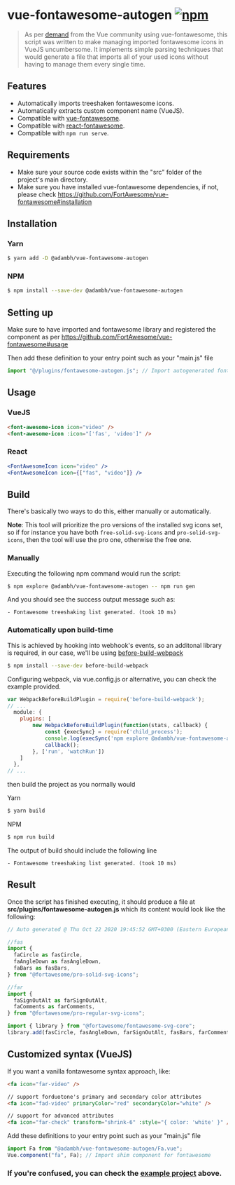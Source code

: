 # vue-fontawesome-autogen [![npm](https://img.shields.io/npm/v/@adambh/vue-fontawesome-autogen)](https://www.npmjs.com/package/@adambh/vue-fontawesome-autogen)

> As per [demand](https://github.com/FortAwesome/vue-fontawesome/issues/233) from the Vue community using vue-fontawesome, this script was written to make managing imported fontawesome icons in VueJS uncumbersome. It implements simple parsing techniques that would generate a file that imports all of your used icons without having to manage them every single time.

## Features

- Automatically imports treeshaken fontawesome icons.
- Automatically extracts custom component name (VueJS).
- Compatible with [vue-fontawesome](https://github.com/FortAwesome/vue-fontawesome).
- Compatible with [react-fontawesome](https://github.com/FortAwesome/react-fontawesome). 
- Compatible with `npm run serve`.

## Requirements

- Make sure your source code exists within the "src" folder of the project's main directory.
- Make sure you have installed vue-fontawesome dependencies, if not, please check https://github.com/FortAwesome/vue-fontawesome#installation

## Installation

### Yarn
```sh
$ yarn add -D @adambh/vue-fontawesome-autogen
```

### NPM
```sh
$ npm install --save-dev @adambh/vue-fontawesome-autogen
```

## Setting up

Make sure to have imported and fontawesome library and registered the component as per https://github.com/FortAwesome/vue-fontawesome#usage

Then add these definition to your entry point such as your "main.js" file

```js
import "@/plugins/fontawesome-autogen.js"; // Import autogenerated fontawesome icons
```

## Usage

### VueJS

```html
<font-awesome-icon icon="video" />
<font-awesome-icon :icon="['fas', 'video']" />
```

### React

```jsx
<FontAwesomeIcon icon="video" />
<FontAwesomeIcon icon={["fas", "video"]} />
```

## Build

There's basically two ways to do this, either manually or automatically.

**Note**: This tool will prioritize the pro versions of the installed svg icons set, so if for instance you have both `free-solid-svg-icons` and `pro-solid-svg-icons`, then the tool will use the pro one, otherwise the free one.

### Manually

Executing the following npm command would run the script:

```sh
$ npm explore @adambh/vue-fontawesome-autogen -- npm run gen
```

And you should see the success output message such as:

```
- Fontawesome treeshaking list generated. (took 10 ms)
```

### Automatically upon build-time

This is achieved by hooking into webhook's events, so an additonal library is required, in our case, we'll be using [before-build-webpack](https://github.com/artemdudkin/before-build-webpack)

```sh
$ npm install --save-dev before-build-webpack
```

Configuring webpack, via vue.config.js or alternative, you can check the example provided.

```js
var WebpackBeforeBuildPlugin = require('before-build-webpack');
// ...
  module: {
    plugins: [
        new WebpackBeforeBuildPlugin(function(stats, callback) {
            const {execSync} = require('child_process');
            console.log(execSync('npm explore @adambh/vue-fontawesome-autogen -- npm run gen').toString());
            callback();
        }, ['run', 'watchRun'])
    ]
  },
// ...
```

then build the project as you normally would

Yarn
```sh
$ yarn build
```

NPM
```sh
$ npm run build
```

The output of build should include the following line

```
- Fontawesome treeshaking list generated. (took 10 ms)
```

## Result

Once the script has finished executing, it should produce a file at **src/plugins/fontawesome-autogen.js** which its content would look like the following:

```js
// Auto generated @ Thu Oct 22 2020 19:45:52 GMT+0300 (Eastern European Summer Time)

//fas
import {
  faCircle as fasCircle,
  faAngleDown as fasAngleDown,
  faBars as fasBars,
} from "@fortawesome/pro-solid-svg-icons";

//far
import {
  faSignOutAlt as farSignOutAlt,
  faComments as farComments,
} from "@fortawesome/pro-regular-svg-icons";

import { library } from "@fortawesome/fontawesome-svg-core";
library.add(fasCircle, fasAngleDown, farSignOutAlt, fasBars, farComments);
```

## Customized syntax (VueJS)

If you want a vanilla fontawesome syntax approach, like:

```html
<fa icon="far-video" />

// support forduotone's primary and secondary color attributes
<fa icon="fad-video" primaryColor="red" secondaryColor="white" /> 

// support for advanced attributes
<fa icon="far-check" transform="shrink-6" :style="{ color: 'white' }" /> 
```

Add these definitions to your entry point such as your "main.js" file

```js
import Fa from "@adambh/vue-fontawesome-autogen/Fa.vue";
Vue.component("fa", Fa); // Import shim component for fontawesome
```

### If you're confused, you can check the [example project](https://github.com/GTANAdam/vue-fontawesome-autogen/tree/main/example) above.
